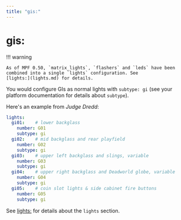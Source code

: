 ```yaml
---
title: "gis:"
---
```


# gis:


!!! warning

    As of MPF 0.50, `matrix_lights`, `flashers` and `leds` have been
    combined into a single `lights` configuration. See
    [lights:](lights.md) for details.

You would configure GIs as normal lights with `subtype: gi` (see your
platform documentation for details about `subtype`).

Here's an example from *Judge Dredd*:

``` yaml
lights:
  gi01:    # lower backglass
    number: G01
    subtype: gi
  gi02:    # mid backglass and rear playfield
    number: G02
    subtype: gi
  gi03:    # upper left backglass and slings, variable
    number: G03
    subtype: gi
  gi04:    # upper right backglass and Deadworld globe, variable
    number: G04
    subtype: gi
  gi05:    # coin slot lights & side cabinet fire buttons
    number: G05
    subtype: gi
```

See [lights:](lights.md) for details about the
`lights` section.
